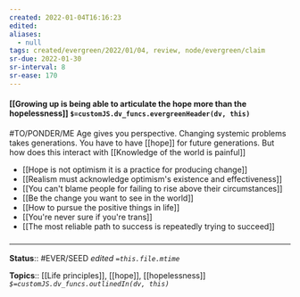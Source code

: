 ```yaml
---
created: 2022-01-04T16:16:23 
edited: 
aliases:
  - null
tags: created/evergreen/2022/01/04, review, node/evergreen/claim
sr-due: 2022-01-30
sr-interval: 8
sr-ease: 170
---
```


#### [[Growing up is being able to articulate the hope more than the hopelessness]] `$=customJS.dv_funcs.evergreenHeader(dv, this)`

#TO/PONDER/ME 
Age gives you perspective. Changing systemic problems takes generations. You have to have [[hope]] for future generations.
But how does this interact with [[Knowledge of the world is painful]]
- [[Hope is not optimism it is a practice for producing change]]
- [[Realism must acknowledge optimism's existence and effectiveness]]
- [[You can't blame people for failing to rise above their circumstances]]
- [[Be the change you want to see in the world]]
- [[How to pursue the positive things in life]]
- [[You're never sure if you're trans]]
- [[The most reliable path to success is repeatedly trying to succeed]]

### <hr class="footnote"/>

**Status**:: #EVER/SEED
*edited `=this.file.mtime`*

**Topics**:: [[Life principles]], [[hope]], [[hopelessness]]
*`$=customJS.dv_funcs.outlinedIn(dv, this)`*


